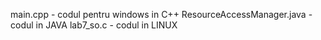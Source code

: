 main.cpp - codul pentru windows in C++
ResourceAccessManager.java - codul in JAVA
lab7_so.c - codul in LINUX
